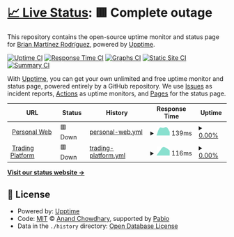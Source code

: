 # [📈 Live Status](https://upptime.brianmartinez.dev): <!--live status--> **🟥 Complete outage**

This repository contains the open-source uptime monitor and status page for [Brian Martínez Rodríguez](https://brianmartinez.dev), powered by [Upptime](https://github.com/upptime/upptime).

[![Uptime CI](https://github.com/brianmrdev/upptime/workflows/Uptime%20CI/badge.svg)](https://github.com/brianmrdev/upptime/actions?query=workflow%3A%22Uptime+CI%22)
[![Response Time CI](https://github.com/brianmrdev/upptime/workflows/Response%20Time%20CI/badge.svg)](https://github.com/brianmrdev/upptime/actions?query=workflow%3A%22Response+Time+CI%22)
[![Graphs CI](https://github.com/brianmrdev/upptime/workflows/Graphs%20CI/badge.svg)](https://github.com/brianmrdev/upptime/actions?query=workflow%3A%22Graphs+CI%22)
[![Static Site CI](https://github.com/brianmrdev/upptime/workflows/Static%20Site%20CI/badge.svg)](https://github.com/brianmrdev/upptime/actions?query=workflow%3A%22Static+Site+CI%22)
[![Summary CI](https://github.com/brianmrdev/upptime/workflows/Summary%20CI/badge.svg)](https://github.com/brianmrdev/upptime/actions?query=workflow%3A%22Summary+CI%22)

With [Upptime](https://upptime.js.org), you can get your own unlimited and free uptime monitor and status page, powered entirely by a GitHub repository. We use [Issues](https://github.com/brianmrdev/upptime/issues) as incident reports, [Actions](https://github.com/brianmrdev/upptime/actions) as uptime monitors, and [Pages](https://upptime.brianmartinez.dev) for the status page.

<!--start: status pages-->
<!-- This summary is generated by Upptime (https://github.com/upptime/upptime) -->
<!-- Do not edit this manually, your changes will be overwritten -->
<!-- prettier-ignore -->
| URL | Status | History | Response Time | Uptime |
| --- | ------ | ------- | ------------- | ------ |
| <img alt="" src="https://icons.duckduckgo.com/ip3/brianmartinez.dev.ico" height="13"> [Personal Web](https://brianmartinez.dev) | 🟥 Down | [personal-web.yml](https://github.com/brianmrdev/upptime/commits/HEAD/history/personal-web.yml) | <details><summary><img alt="Response time graph" src="./graphs/personal-web/response-time-week.png" height="20"> 139ms</summary><br><a href="https://upptime.brianmartinez.dev/history/personal-web"><img alt="Response time 139" src="https://img.shields.io/endpoint?url=https%3A%2F%2Fraw.githubusercontent.com%2Fbrianmrdev%2Fupptime%2FHEAD%2Fapi%2Fpersonal-web%2Fresponse-time.json"></a><br><a href="https://upptime.brianmartinez.dev/history/personal-web"><img alt="24-hour response time 74" src="https://img.shields.io/endpoint?url=https%3A%2F%2Fraw.githubusercontent.com%2Fbrianmrdev%2Fupptime%2FHEAD%2Fapi%2Fpersonal-web%2Fresponse-time-day.json"></a><br><a href="https://upptime.brianmartinez.dev/history/personal-web"><img alt="7-day response time 139" src="https://img.shields.io/endpoint?url=https%3A%2F%2Fraw.githubusercontent.com%2Fbrianmrdev%2Fupptime%2FHEAD%2Fapi%2Fpersonal-web%2Fresponse-time-week.json"></a><br><a href="https://upptime.brianmartinez.dev/history/personal-web"><img alt="30-day response time 139" src="https://img.shields.io/endpoint?url=https%3A%2F%2Fraw.githubusercontent.com%2Fbrianmrdev%2Fupptime%2FHEAD%2Fapi%2Fpersonal-web%2Fresponse-time-month.json"></a><br><a href="https://upptime.brianmartinez.dev/history/personal-web"><img alt="1-year response time 139" src="https://img.shields.io/endpoint?url=https%3A%2F%2Fraw.githubusercontent.com%2Fbrianmrdev%2Fupptime%2FHEAD%2Fapi%2Fpersonal-web%2Fresponse-time-year.json"></a></details> | <details><summary><a href="https://upptime.brianmartinez.dev/history/personal-web">0.00%</a></summary><a href="https://upptime.brianmartinez.dev/history/personal-web"><img alt="All-time uptime 0.00%" src="https://img.shields.io/endpoint?url=https%3A%2F%2Fraw.githubusercontent.com%2Fbrianmrdev%2Fupptime%2FHEAD%2Fapi%2Fpersonal-web%2Fuptime.json"></a><br><a href="https://upptime.brianmartinez.dev/history/personal-web"><img alt="24-hour uptime 0.00%" src="https://img.shields.io/endpoint?url=https%3A%2F%2Fraw.githubusercontent.com%2Fbrianmrdev%2Fupptime%2FHEAD%2Fapi%2Fpersonal-web%2Fuptime-day.json"></a><br><a href="https://upptime.brianmartinez.dev/history/personal-web"><img alt="7-day uptime 0.00%" src="https://img.shields.io/endpoint?url=https%3A%2F%2Fraw.githubusercontent.com%2Fbrianmrdev%2Fupptime%2FHEAD%2Fapi%2Fpersonal-web%2Fuptime-week.json"></a><br><a href="https://upptime.brianmartinez.dev/history/personal-web"><img alt="30-day uptime 0.00%" src="https://img.shields.io/endpoint?url=https%3A%2F%2Fraw.githubusercontent.com%2Fbrianmrdev%2Fupptime%2FHEAD%2Fapi%2Fpersonal-web%2Fuptime-month.json"></a><br><a href="https://upptime.brianmartinez.dev/history/personal-web"><img alt="1-year uptime 0.00%" src="https://img.shields.io/endpoint?url=https%3A%2F%2Fraw.githubusercontent.com%2Fbrianmrdev%2Fupptime%2FHEAD%2Fapi%2Fpersonal-web%2Fuptime-year.json"></a></details>
| <img alt="" src="https://icons.duckduckgo.com/ip3/trading.brianmartinez.dev.ico" height="13"> [Trading Platform](https://trading.brianmartinez.dev) | 🟥 Down | [trading-platform.yml](https://github.com/brianmrdev/upptime/commits/HEAD/history/trading-platform.yml) | <details><summary><img alt="Response time graph" src="./graphs/trading-platform/response-time-week.png" height="20"> 116ms</summary><br><a href="https://upptime.brianmartinez.dev/history/trading-platform"><img alt="Response time 116" src="https://img.shields.io/endpoint?url=https%3A%2F%2Fraw.githubusercontent.com%2Fbrianmrdev%2Fupptime%2FHEAD%2Fapi%2Ftrading-platform%2Fresponse-time.json"></a><br><a href="https://upptime.brianmartinez.dev/history/trading-platform"><img alt="24-hour response time 91" src="https://img.shields.io/endpoint?url=https%3A%2F%2Fraw.githubusercontent.com%2Fbrianmrdev%2Fupptime%2FHEAD%2Fapi%2Ftrading-platform%2Fresponse-time-day.json"></a><br><a href="https://upptime.brianmartinez.dev/history/trading-platform"><img alt="7-day response time 116" src="https://img.shields.io/endpoint?url=https%3A%2F%2Fraw.githubusercontent.com%2Fbrianmrdev%2Fupptime%2FHEAD%2Fapi%2Ftrading-platform%2Fresponse-time-week.json"></a><br><a href="https://upptime.brianmartinez.dev/history/trading-platform"><img alt="30-day response time 116" src="https://img.shields.io/endpoint?url=https%3A%2F%2Fraw.githubusercontent.com%2Fbrianmrdev%2Fupptime%2FHEAD%2Fapi%2Ftrading-platform%2Fresponse-time-month.json"></a><br><a href="https://upptime.brianmartinez.dev/history/trading-platform"><img alt="1-year response time 116" src="https://img.shields.io/endpoint?url=https%3A%2F%2Fraw.githubusercontent.com%2Fbrianmrdev%2Fupptime%2FHEAD%2Fapi%2Ftrading-platform%2Fresponse-time-year.json"></a></details> | <details><summary><a href="https://upptime.brianmartinez.dev/history/trading-platform">0.00%</a></summary><a href="https://upptime.brianmartinez.dev/history/trading-platform"><img alt="All-time uptime 0.00%" src="https://img.shields.io/endpoint?url=https%3A%2F%2Fraw.githubusercontent.com%2Fbrianmrdev%2Fupptime%2FHEAD%2Fapi%2Ftrading-platform%2Fuptime.json"></a><br><a href="https://upptime.brianmartinez.dev/history/trading-platform"><img alt="24-hour uptime 0.00%" src="https://img.shields.io/endpoint?url=https%3A%2F%2Fraw.githubusercontent.com%2Fbrianmrdev%2Fupptime%2FHEAD%2Fapi%2Ftrading-platform%2Fuptime-day.json"></a><br><a href="https://upptime.brianmartinez.dev/history/trading-platform"><img alt="7-day uptime 0.00%" src="https://img.shields.io/endpoint?url=https%3A%2F%2Fraw.githubusercontent.com%2Fbrianmrdev%2Fupptime%2FHEAD%2Fapi%2Ftrading-platform%2Fuptime-week.json"></a><br><a href="https://upptime.brianmartinez.dev/history/trading-platform"><img alt="30-day uptime 0.00%" src="https://img.shields.io/endpoint?url=https%3A%2F%2Fraw.githubusercontent.com%2Fbrianmrdev%2Fupptime%2FHEAD%2Fapi%2Ftrading-platform%2Fuptime-month.json"></a><br><a href="https://upptime.brianmartinez.dev/history/trading-platform"><img alt="1-year uptime 0.00%" src="https://img.shields.io/endpoint?url=https%3A%2F%2Fraw.githubusercontent.com%2Fbrianmrdev%2Fupptime%2FHEAD%2Fapi%2Ftrading-platform%2Fuptime-year.json"></a></details>

<!--end: status pages-->

[**Visit our status website →**](https://upptime.brianmartinez.dev)

## 📄 License

- Powered by: [Upptime](https://github.com/upptime/upptime)
- Code: [MIT](./LICENSE) © [Anand Chowdhary](https://anandchowdhary.com), supported by [Pabio](https://pabio.com)
- Data in the `./history` directory: [Open Database License](https://opendatacommons.org/licenses/odbl/1-0/)
